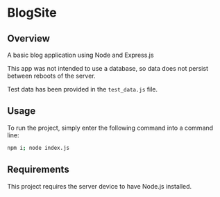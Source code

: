# BlogSite

## Overview

A basic blog application using Node and Express.js

This app was not intended to use a database, so data does not persist between reboots of the server.

Test data has been provided in the `test_data.js` file.

## Usage

To run the project, simply enter the following command into a command line:

```Bash
npm i; node index.js
```

## Requirements

This project requires the server device to have Node.js installed. 